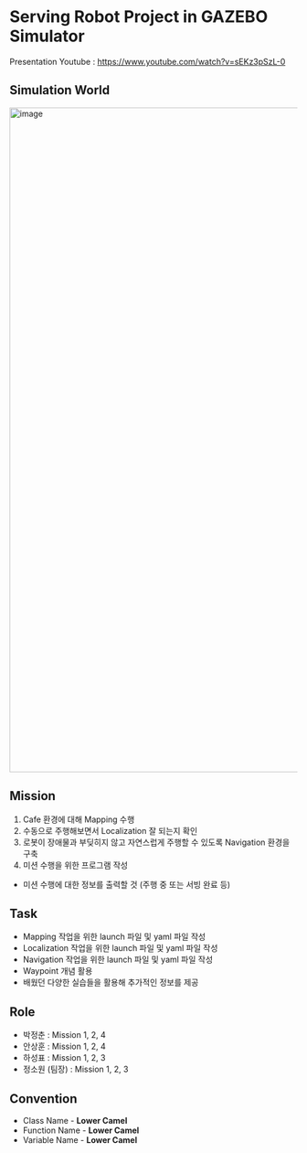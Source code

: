 # Serving Robot Project in GAZEBO Simulator

Presentation Youtube : https://www.youtube.com/watch?v=sEKz3pSzL-0

## Simulation World
<img width="1163" alt="image" src="https://github.com/prgrms-ad-devcourse/ad-control1-simulproject-team2/assets/125460753/d210c74b-b5d1-4142-ab36-7f3d57bce0f2">

## Mission
1. Cafe 환경에 대해 Mapping 수행
2. 수동으로 주행해보면서 Localization 잘 되는지 확인
3. 로봇이 장애물과 부딪히지 않고 자연스럽게 주행할 수 있도록 Navigation 환경을 구축 
4. 미션 수행을 위한 프로그램 작성
  - 미션 수행에 대한 정보를 출력할 것 (주행 중 또는 서빙 완료 등)

## Task
- Mapping 작업을 위한 launch 파일 및 yaml 파일 작성
- Localization 작업을 위한 launch 파일 및 yaml 파일 작성
- Navigation 작업을 위한 launch 파일 및 yaml 파일 작성
- Waypoint 개념 활용
- 배웠던 다양한 실습들을 활용해 추가적인 정보를 제공

## Role
- 박정춘 : Mission 1, 2, 4
- 안상훈 : Mission 1, 2, 4
- 하성표 : Mission 1, 2, 3
- 정소원 (팀장) : Mission 1, 2, 3

## Convention
- Class Name - **Lower Camel**
- Function Name - **Lower Camel**
- Variable Name - **Lower Camel**



